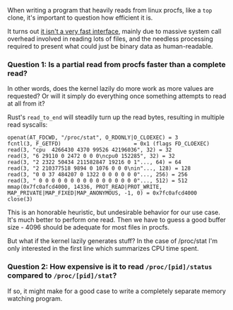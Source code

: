 When writing a program that heavily reads from linux procfs, like a `top` clone,
it's important to question how efficient it is.

It turns out [it isn't a very fast interface](https://jrl.ninja/snip/how-fast-is-procfs.html),
mainly due to massive system call overhead involved in reading lots of files, and
the needless processing required to present what could just be binary data as human-readable.

### Question 1: Is a partial read from procfs faster than a complete read?

In other words, does the kernel lazily do more work as more values are requested?
Or will it simply do everything once something attempts to read at all from it?

Rust's `read_to_end` will steadily turn up the read bytes, resulting in multiple read syscalls:

```
openat(AT_FDCWD, "/proc/stat", O_RDONLY|O_CLOEXEC) = 3
fcntl(3, F_GETFD)                       = 0x1 (flags FD_CLOEXEC)
read(3, "cpu  4266430 4370 99526 42196036", 32) = 32
read(3, "6 29110 0 2472 0 0 0\ncpu0 152285", 32) = 32
read(3, "2 2322 50434 211582847 19216 0 1"..., 64) = 64
read(3, "2 210377518 9894 0 1076 0 0 0\nin"..., 128) = 128
read(3, "0 0 37 484207 0 1322 0 0 0 0 0 0"..., 256) = 256
read(3, " 0 0 0 0 0 0 0 0 0 0 0 0 0 0 0 0"..., 512) = 512
mmap(0x7fc0afcd4000, 14336, PROT_READ|PROT_WRITE, MAP_PRIVATE|MAP_FIXED|MAP_ANONYMOUS, -1, 0) = 0x7fc0afcd4000
close(3)
```

This is an honorable heuristic, but undesirable behavior for our use case.
It's much better to perform one read.
Then we have to guess a good buffer size - 4096 should be adequate for most files in procfs.

But what if the kernel lazily generates stuff? In the case of /proc/stat I'm only interested in
the first line which summarizes CPU time spent.



### Question 2: How expensive is it to read `/proc/[pid]/status` compared to `/proc/[pid]/stat`?

If so, it might make for a good case to write a completely separate memory watching program.
